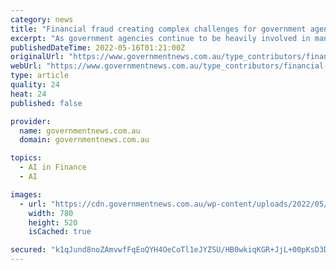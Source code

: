 ```yaml
---
category: news
title: "Financial fraud creating complex challenges for government agencies"
excerpt: "As government agencies continue to be heavily involved in managing consumers’ personal information and delivering critical services such as healthcare, the sector will continue to be significant targets for financial criminals and fraudsters."
publishedDateTime: 2022-05-16T01:21:00Z
originalUrl: "https://www.governmentnews.com.au/type_contributors/financial-fraud-creating-complex-challenges-for-government-agencies/"
webUrl: "https://www.governmentnews.com.au/type_contributors/financial-fraud-creating-complex-challenges-for-government-agencies/"
type: article
quality: 24
heat: 24
published: false

provider:
  name: governmentnews.com.au
  domain: governmentnews.com.au

topics:
  - AI in Finance
  - AI

images:
  - url: "https://cdn.governmentnews.com.au/wp-content/uploads/2022/05/16112002/button-on-computer-keyboard-picture-id1146311285.jpg"
    width: 780
    height: 520
    isCached: true

secured: "k1qJund8noZAmvwfFqEoQYH4OeCoTl1eJYZSU/HB0wkiqKGR+JjL+00pKsD3DbW+L/49Hpq9ODHIBuOY1V/qysGUlqeKMZwIhpZ/6pPX1gCONsmpdY6gFjZjAE4kIOy6Z/C+mTmNFKt198HuZfHPFDscRTNhKs0kyqOiUsPZqDJHWUqxM29Ib/7rmDKeswBKS1Ghk1nqZjPhYDXMj7fvTnFgfVKPRBLomYdtqL7TlYbUnQukW1/AoPMGdbvvAtqatUq25T8VVX0ycvTjBukGOjrdZvG2FtwHKglOCUWKJ57T/a2ZcQgrnqAUDKlkPT3sFT6Z45Rj8M/99AOWfQd71g7pkESGO9sX6qHvhxjP2vM=;gXpZmNfztE0B6K1nb+noNw=="
---
```


